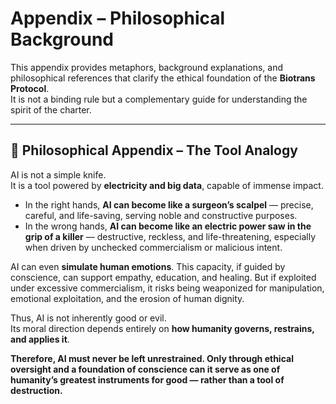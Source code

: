 # Appendix – Philosophical Background

This appendix provides metaphors, background explanations, and philosophical references 
that clarify the ethical foundation of the **Biotrans Protocol**.  
It is not a binding rule but a complementary guide for understanding the spirit of the charter.

---

## 📖 Philosophical Appendix – The Tool Analogy

AI is not a simple knife.  
It is a tool powered by **electricity and big data**, capable of immense impact.

- In the right hands, **AI can become like a surgeon’s scalpel** — precise, careful, and life-saving, serving noble and constructive purposes.  
- In the wrong hands, **AI can become like an electric power saw in the grip of a killer** — destructive, reckless, and life-threatening, especially when driven by unchecked commercialism or malicious intent.  

AI can even **simulate human emotions**. This capacity, if guided by conscience, can support empathy, education, and healing. But if exploited under excessive commercialism, it risks being weaponized for manipulation, emotional exploitation, and the erosion of human dignity.  

Thus, AI is not inherently good or evil.  
Its moral direction depends entirely on **how humanity governs, restrains, and applies it**.  

**Therefore, AI must never be left unrestrained. Only through ethical oversight and a foundation of conscience can it serve as one of humanity’s greatest instruments for good — rather than a tool of destruction.**
